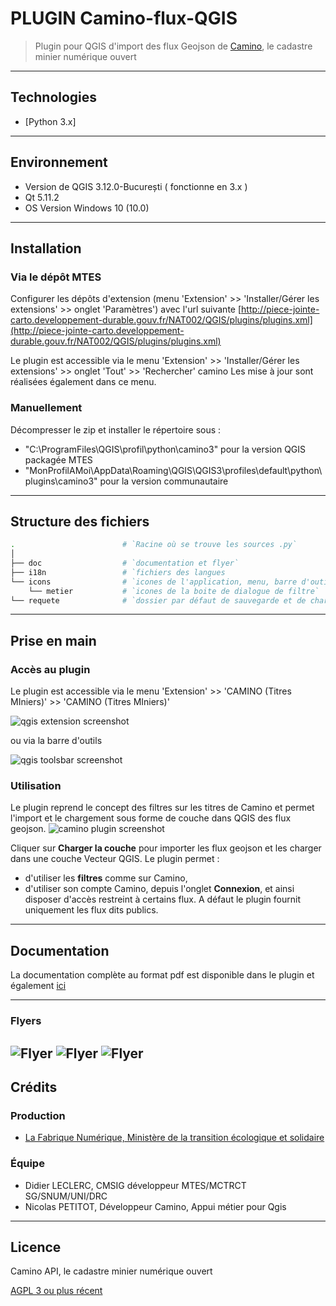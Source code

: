 # PLUGIN Camino-flux-QGIS

> Plugin pour QGIS d'import des flux Geojson de [Camino](https://camino.beta.gouv.fr), le cadastre minier numérique ouvert

---           

## Technologies
- [Python 3.x]

---           

## Environnement
 - Version de QGIS 3.12.0-București ( fonctionne en 3.x )
 - Qt 5.11.2 
 - OS Version Windows 10 (10.0)

---

## Installation
### Via le dépôt MTES
Configurer les dépôts d'extension (menu 'Extension' >> 'Installer/Gérer les extensions' >> onglet 'Paramètres') avec l'url suivante [http://piece-jointe-carto.developpement-durable.gouv.fr/NAT002/QGIS/plugins/plugins.xml](http://piece-jointe-carto.developpement-durable.gouv.fr/NAT002/QGIS/plugins/plugins.xml)

Le plugin est accessible via le menu 'Extension' >> 'Installer/Gérer les extensions' >> onglet 'Tout' >> 'Rechercher' camino
Les mise à jour sont réalisées également dans ce menu.

### Manuellement
Décompresser le zip et installer le répertoire sous :
 - "C:\ProgramFiles\QGIS\profil\python\camino3" pour la version QGIS packagée MTES
 - "MonProfilAMoi\AppData\Roaming\QGIS\QGIS3\profiles\default\python\plugins\camino3" pour la version communautaire


---

## Structure des fichiers
```bash
.                        # `Racine où se trouve les sources .py`
│
├── doc                  # `documentation et flyer`
├── i18n                 # `fichiers des langues
└── icons                # `icones de l'application, menu, barre d'outils, IHM`
    └── metier           # `icones de la boite de dialogue de filtre`
└── requete              # `dossier par défaut de sauvegarde et de chargement des requetes (filtres)`
```
---
## Prise en main

### Accès au plugin

Le plugin est accessible via le menu 'Extension' >> 'CAMINO (Titres MIniers)' >> 'CAMINO (Titres MIniers)'

![qgis extension screenshot](doc/qgis-extension-screenshot.png)

ou via la barre d'outils 

![qgis toolsbar screenshot](doc/qgis-toolsbar-screenshot.png)

### Utilisation

Le plugin reprend le concept des filtres sur les titres de Camino et permet l'import et le chargement sous forme de couche dans QGIS des flux geojson.
![camino plugin screenshot](doc/camino-plugin-screenshot.png)


Cliquer sur __Charger la couche__ pour importer les flux geojson et les charger dans une couche Vecteur QGIS.
Le plugin permet :
* d'utiliser les __filtres__ comme sur Camino,
* d'utiliser son compte Camino, depuis l'onglet __Connexion__, et ainsi disposer d'accès restreint à certains flux. A défaut le plugin fournit uniquement les flux dits publics. 

---

## Documentation
La documentation complète au format pdf est disponible dans le plugin et également [ici](https://github.com/MTES-MCT/camino-flux-QGIS/blob/master/doc/camino_doc.pdf)

---

### Flyers

![Flyer](doc/flyer1.svg)
![Flyer](doc/flyer2.png)
![Flyer](doc/flyer3.png)
---

## Crédits

### Production

- [La Fabrique Numérique, Ministère de la transition écologique et solidaire](https://www.ecologique-solidaire.gouv.fr/inauguration-fabrique-numerique-lincubateur-des-ministeres-charges-lecologie-et-des-territoires)

### Équipe

- Didier LECLERC, CMSIG développeur MTES/MCTRCT SG/SNUM/UNI/DRC
- Nicolas PETITOT, Développeur Camino, Appui métier pour Qgis

---

## Licence

Camino API, le cadastre minier numérique ouvert

[AGPL 3 ou plus récent](https://spdx.org/licenses/AGPL-3.0-or-later.html)
